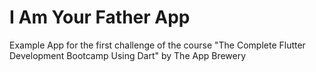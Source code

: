# I Am Your Father App
Example App for the first challenge of the course "The Complete Flutter Development Bootcamp Using Dart" by The App Brewery
